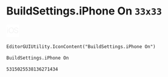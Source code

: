 # BuildSettings.iPhone On `33x33`
<img src="/img/BuildSettings.iPhone%20On.png" width=33 height=33>

``` CSharp
EditorGUIUtility.IconContent("BuildSettings.iPhone On")
```
```
BuildSettings.iPhone On
```
```
5315025538136271434
```
